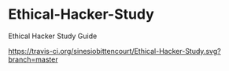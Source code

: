 # Ethical-Hacker-Study
Ethical Hacker Study Guide 

https://travis-ci.org/sinesiobittencourt/Ethical-Hacker-Study.svg?branch=master
